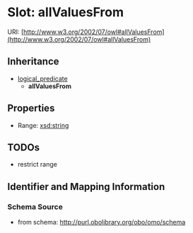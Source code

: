# Slot: allValuesFrom

URI: [http://www.w3.org/2002/07/owl#allValuesFrom](http://www.w3.org/2002/07/owl#allValuesFrom)




## Inheritance

* [logical_predicate](logical_predicate.md)
    * **allValuesFrom**



## Properties

 * Range: [xsd:string](http://www.w3.org/2001/XMLSchema#string)



## TODOs

* restrict range

## Identifier and Mapping Information







### Schema Source


* from schema: http://purl.obolibrary.org/obo/omo/schema



